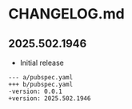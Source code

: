 # CHANGELOG.md

## 2025.502.1946

- Initial release

```
--- a/pubspec.yaml
+++ b/pubspec.yaml
-version: 0.0.1
+version: 2025.502.1946
```
